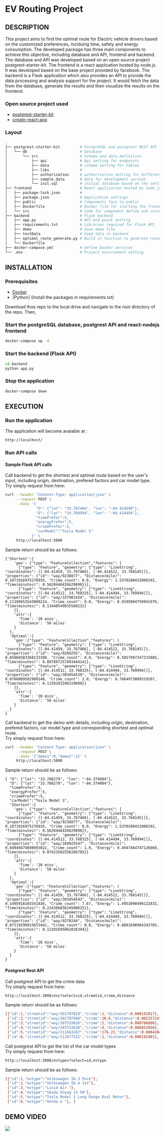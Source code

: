 # EV Routing Project

## DESCRIPTION
This project aims to find the optimal route for Electric vehicle drivers based on the customized preferences, inclduing time, safety and energy consumption. The developed package has three main components to achieve this objective, including database and API, frontend and backend. The database and API was developed based on an open source project postgrest-starter-kit. The frontend is a react application hosted by node.js. It was developed based on the base project provided by facebook. The backend is a Flask applicaiton which also provides an API to provide the data processing and analysis support for the project. It would fetch the data from the database, generate the results and then visualize the results on the frontend. 

### Open source project used
* [postgrest-starter-kit](https://github.com/subzerocloud/postgrest-starter-kit)
* [create-react-app](https://github.com/facebook/create-react-app)

### Layout
```bash
.
├── postgrest-starter-kit         # PostgreSQL and postgrest REST API
│   └── db                        # Database 
│       └── src                   # Schema and data definition
│           ├── api               # Api setting for endpoints
│           ├── data              # schema setting for tables
│           ├── libs              # 
│           ├── authorization     # authorization setting for different roles
│           ├── sample_data       # data for development version
│           └── init.sql          # initial database based on the settings 
├── frontend                      # React application hosted by node.js
│   ├── package-lock.json         # 
│   ├── package.json              # Application settings 
│   ├── public                    # Components face to public
│   ├── Dockerfile                # Docker file for starting the frontend service
│   └── src                       # Code for component define and customization
├── backend                       # Flask backend
│   ├── app.py                    # API end point setting
│   ├── requirements.txt          # Libraries required for Flask API
│   ├── demo                      # Save demo file                    
│   ├── testData                  # Used data in backend
│   ├── optimal_route_generate.py # Build in function to generate route plan
│   └── Dockerfile
├── docker-compose.yml            # Define Docker services
└── .env                          # Project environment setting

```

## INSTALLATION 

### Prerequisites
* [Docker](https://www.docker.com)
* [Python] (Install the packages in requirements.txt)

Download thos repo to the local drive and navigate to the root directory of the repo. Then, 
### Start the postgreSQL database, postgrest API and react-nodejs frontend
```bash
docker-compose up -d 
```
### Start the backend (Flask API)
```bash
cd backend
python app.py
```
### Stop the application 
```bash
docker-compose down
```
## EXECUTION 

### Run the application
The applicaiton will become avaiable at :
```bash
http://localhost/
```

### Run API calls
#### Sample Flask API calls
Call backend to get the shortest and optimal route based on the user's input, including origin, destination, prefered factors and car model type.\
Try simply request from here:
```bash
curl --header "Content-Type: application/json" \
     --request POST \
     --data '{
              "O": {"lat": "33.767466", "lon": "-84.414590"},
              "D": {"lat": "33.769994", "lon": "-84.414494"},
              "timePrefer":5,
              "energyPrefer":5,
              "crimePrefer":5,
              "carModel":"Tesla Model S"
            }' \
     http://localhost:5000 
```
Sample return should be as follows: 
```
{'Shortest':{
    'geo': {"type": "FeatureCollection","features": [
      {"type": "Feature", "geometry": {"type": "LineString", "coordinates": [[-84.41459, 33.767466], [-84.414522, 33.768145]]}, "properties": {"id": "way/9238877", "Distance(mile)": 0.1871916975276935, "Crime_count": 0.0, "Energy": 1.5370200432008292, "Time(minutes)": 0.5620446426629898}}}, 
      {"type": "Feature", "geometry": {"type": "LineString", "coordinates": [[-84.414512, 33.768325], [-84.414494, 33.769994]]}, "properties": {"id": "way/337901434", "Distance(mile)": 0.11199452543000214, "Crime_count": 0.0, "Energy": 0.9195804759941976, "Time(minutes)": 0.1344054983556023}}
    ]},
    'attr':{
      'Time': '20 mins',
      'Distance': '50 miles'
    }
  },
  'Optimal':{
    'geo':{"type": "FeatureCollection","features": [
      {"type": "Feature", "geometry": {"type": "LineString", "coordinates": [[-84.41459, 33.767466], [-84.414522, 33.768145]]}, "properties": {"id": "way/9269255", "Distance(mile)": 0.05860383368133388, "Crime_count": 0.0, "Energy": 0.5857997347233885, "Time(minutes)": 0.08789725749344414}}, 
      {"type": "Feature", "geometry": {"type": "LineString", "coordinates": [[-84.414512, 33.768325], [-84.414494, 33.769994]]}, "properties": {"id": "way/303454539", "Distance(mile)": 0.0766809582980148, "Crime_count": 2.0, "Energy": 0.7664973809319207, "Time(minutes)": 0.1150103246319098}}
    ]},
    'attr':{
      'Time': '20 mins',
      'Distance': '50 miles'
    }
  }
}
```
Call backend to get the demo with details, including origin, destination, prefered factors, car model type and corresponding shortest and optimal route.\
Try simply request from here:
```bash
curl --header "Content-Type: application/json" \
     --request POST \
     --data '{"demo1":0,"demo2":1}' \
     http://localhost:5000 
```
Sample return should be as follows: 
```
{ "O": {"lat": "33.788279", "lon": "-84.374004"},
  "D": {"lat": "33.788279", "lon": "-84.374004"},
  "timePrefer":5,
  "energyPrefer":5,
  "crimePrefer":5,
  "carModel":"Tesla Model S",
  'Shortest':{
    'geo': {"type": "FeatureCollection","features": [
      {"type": "Feature", "geometry": {"type": "LineString", "coordinates": [[-84.41459, 33.767466], [-84.414522, 33.768145]]}, "properties": {"id": "way/9238877", "Distance(mile)": 0.1871916975276935, "Crime_count": 0.0, "Energy": 1.5370200432008292, "Time(minutes)": 0.5620446426629898}}, 
      {"type": "Feature", "geometry": {"type": "LineString", "coordinates": [[-84.414512, 33.768325], [-84.414494, 33.769994]]}, "properties": {"id": "way/169925547", "Distance(mile)": 0.04949479898993022, "Crime_count": 1.0, "Energy": 0.4947464747126869, "Time(minutes)": 0.07423502556266785}}
    ]},
    'attr':{
      'Time': '20 mins',
      'Distance': '50 miles'
    }
  },
  'Optimal':{
    'geo':{"type": "FeatureCollection","features": [
      {"type": "Feature", "geometry": {"type": "LineString", "coordinates": [[-84.41459, 33.767466], [-84.414522, 33.768145]]}, "properties": {"id": "way/303454543", "Distance(mile)": 0.1495918103341036, "Crime_count": 7.67, "Energy": 1.4953090490122831, "Time(minutes)": 0.22436603624508625}}, 
      {"type": "Feature", "geometry": {"type": "LineString", "coordinates": [[-84.414512, 33.768325], [-84.414494, 33.769994]]},  "properties": {"id": "way/9270244", "Distance(mile)": 0.07119290915653441, "Crime_count": 0.0, "Energy": 0.8881698964343703, "Time(minutes)": 0.12201695062836394}}
    ]},
    'attr':{
      'Time': '20 mins',
      'Distance': '50 miles'
    }
  }
}
```

#### Postgrest Rest API
Call postgrest API to get the crime data\
Try simply request from here: 
```bash
http://localhost:3000/evs?select=id,streetid,crime,distance 
 ```
Sample return should be as follows:
```bash
[{"id":1,"streetid":"way/101797829","crime":1,"distance":0.000191817}, 
 {"id":2,"streetid":"way/101797968","crime":10.6,"distance":0.002257247}, 
 {"id":3,"streetid":"way/107533616","crime":2,"distance":0.000766886}, 
 {"id":4,"streetid":"way/107533620","crime":4,"distance":0.000452658}, 
 {"id":5,"streetid":"way/111663207","crime":176.22,"distance":0.00042042}, 
 {"id":6,"streetid":"way/111877312","crime":1,"distance":0.000192981}, ]
 ```
Call postgrest API to get the list of the car model types\
Try simply request from here: 
```bash
http://localhost:3000/evtypes?select=id,evtype 
 ```
Sample return should be as follows:
```bash
[{"id":1,"evtype":"Volkswagen ID.3 Pure"}, 
 {"id":2,"evtype":"Volkswagen ID.4 1st"}, 
 {"id":3,"evtype":"Lucid Air "}, 
 {"id":4,"evtype":"Skoda Enyaq iV 50"}, 
 {"id":5,"evtype":"Tesla Model 3 Long Range Dual Motor"}, 
 {"id":6,"evtype":"Honda e "}, ]
 ```

## DEMO VIDEO 

![](demo.gif)
